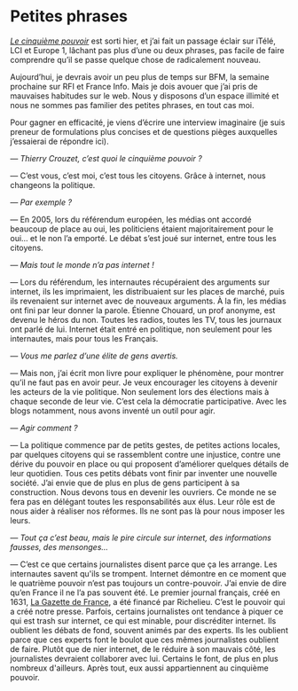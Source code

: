 # Petites phrases

[*Le cinquième pouvoir*](/le-cinquieme-pouvoir/) est sorti hier, et j’ai fait un passage éclair sur iTélé, LCI et Europe 1, lâchant pas plus d’une ou deux phrases, pas facile de faire comprendre qu’il se passe quelque chose de radicalement nouveau.

Aujourd’hui, je devrais avoir un peu plus de temps sur BFM, la semaine prochaine sur RFI et France Info. Mais je dois avouer que j’ai pris de mauvaises habitudes sur le web. Nous y disposons d’un espace illimité et nous ne sommes pas familier des petites phrases, en tout cas moi.

Pour gagner en efficacité, je viens d’écrire une interview imaginaire (je suis preneur de formulations plus concises et de questions pièges auxquelles j’essaierai de répondre ici).

*— Thierry Crouzet, c’est quoi le cinquième pouvoir ?*

— C’est vous, c’est moi, c’est tous les citoyens. Grâce à internet, nous changeons la politique.

*— Par exemple ?*

— En 2005, lors du référendum européen, les médias ont accordé beaucoup de place au oui, les politiciens étaient majoritairement pour le oui… et le non l’a emporté. Le débat s’est joué sur internet, entre tous les citoyens.

*— Mais tout le monde n’a pas internet !*

— Lors du référendum, les internautes récupéraient des arguments sur internet, ils les imprimaient, les distribuaient sur les places de marché, puis ils revenaient sur internet avec de nouveaux arguments. À la fin, les médias ont fini par leur donner la parole. Étienne Chouard, un prof anonyme, est devenu le héros du non. Toutes les radios, toutes les TV, tous les journaux ont parlé de lui. Internet était entré en politique, non seulement pour les internautes, mais pour tous les Français.

*— Vous me parlez d’une élite de gens avertis.*

— Mais non, j’ai écrit mon livre pour expliquer le phénomène, pour montrer qu’il ne faut pas en avoir peur. Je veux encourager les citoyens à devenir les acteurs de la vie politique. Non seulement lors des élections mais à chaque seconde de leur vie. C’est cela la démocratie participative. Avec les blogs notamment, nous avons inventé un outil pour agir.

*— Agir comment ?*

— La politique commence par de petits gestes, de petites actions locales, par quelques citoyens qui se rassemblent contre une injustice, contre une dérive du pouvoir en place ou qui proposent d’améliorer quelques détails de leur quotidien. Tous ces petits débats vont finir par inventer une nouvelle société. J’ai envie que de plus en plus de gens participent à sa construction. Nous devons tous en devenir les ouvriers. Ce monde ne se fera pas en délégant toutes les responsabilités aux élus. Leur rôle est de nous aider à réaliser nos réformes. Ils ne sont pas là pour nous imposer les leurs.

*— Tout ça c’est beau, mais le pire circule sur internet, des informations fausses, des mensonges…*

— C’est ce que certains journalistes disent parce que ça les arrange. Les internautes savent qu'ils se trompent. Internet démontre en ce moment que le quatrième pouvoir n’est pas toujours un contre-pouvoir. J’ai envie de dire qu’en France il ne l’a pas souvent été. Le premier journal français, créé en 1631, [La Gazette de France](http://en.wikipedia.org/wiki/La_Gazette), a été financé par Richelieu. C’est le pouvoir qui a créé notre presse. Parfois, certains journalistes ont tendance à piquer ce qui est trash sur internet, ce qui est minable, pour discréditer internet. Ils oublient les débats de fond, souvent animés par des experts. Ils les oublient parce que ces experts font le boulot que ces mêmes journalistes oublient de faire. Plutôt que de nier internet, de le réduire à son mauvais côté, les journalistes devraient collaborer avec lui. Certains le font, de plus en plus nombreux d'ailleurs. Après tout, eux aussi appartiennent au cinquième pouvoir.